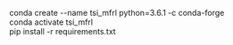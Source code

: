 conda create --name tsi_mfrl python=3.6.1 -c conda-forge<br>
conda activate tsi_mfrl<br>
pip install -r requirements.txt<br>
